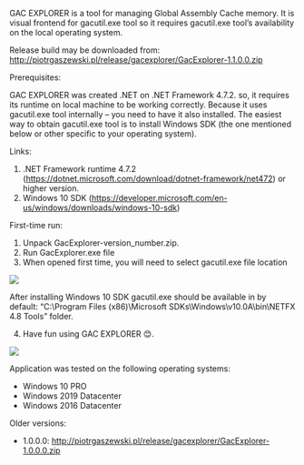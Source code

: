 GAC EXPLORER is a tool for managing Global Assembly Cache memory. It is visual frontend for gacutil.exe tool so it requires gacutil.exe tool’s availability on the local operating system. 

Release build may be downloaded from:
http://piotrgaszewski.pl/release/gacexplorer/GacExplorer-1.1.0.0.zip

Prerequisites:

GAC EXPLORER was created .NET on .NET Framework 4.7.2. so, it requires its runtime on local machine to be working correctly. Because it uses gacutil.exe tool internally – you need to have it also installed. The easiest way to obtain gacutil.exe tool is to install Windows SDK (the one mentioned below or other specific to your operating system).  

Links:
1.	.NET Framework runtime 4.7.2 (https://dotnet.microsoft.com/download/dotnet-framework/net472) or higher version.
2.	Windows 10 SDK (https://developer.microsoft.com/en-us/windows/downloads/windows-10-sdk) 

First-time run:
 
1.	Unpack GacExplorer-version_number.zip. 
2.	Run GacExplorer.exe file
3.	When opened first time, you will need to select gacutil.exe file location

![](http://piotrgaszewski.pl/img/gacexplorer/1.png)

After installing Windows 10 SDK gacutil.exe should be available in by default:
“C:\Program Files (x86)\Microsoft SDKs\Windows\v10.0A\bin\NETFX 4.8 Tools” folder. 

4.	Have fun using GAC EXPLORER 😊. 

![](http://piotrgaszewski.pl/img/gacexplorer/2.png)

Application was tested on the following operating systems:
- Windows 10 PRO
- Windows 2019 Datacenter
- Windows 2016 Datacenter

Older versions:
- 1.0.0.0: http://piotrgaszewski.pl/release/gacexplorer/GacExplorer-1.0.0.0.zip